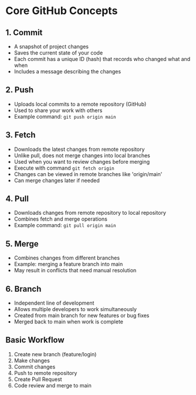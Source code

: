 # Core GitHub Concepts

## 1. Commit
- A snapshot of project changes
- Saves the current state of your code
- Each commit has a unique ID (hash) that records who changed what and when
- Includes a message describing the changes

## 2. Push
- Uploads local commits to a remote repository (GitHub)
- Used to share your work with others
- Example command: `git push origin main`

## 3. Fetch
- Downloads the latest changes from remote repository
- Unlike pull, does not merge changes into local branches
- Used when you want to review changes before merging
- Execute with command `git fetch origin`
- Changes can be viewed in remote branches like 'origin/main'
- Can merge changes later if needed 

## 4. Pull
- Downloads changes from remote repository to local repository
- Combines fetch and merge operations
- Example command: `git pull origin main`

## 5. Merge
- Combines changes from different branches
- Example: merging a feature branch into main
- May result in conflicts that need manual resolution

## 6. Branch
- Independent line of development
- Allows multiple developers to work simultaneously
- Created from main branch for new features or bug fixes
- Merged back to main when work is complete

## Basic Workflow
1. Create new branch (feature/login)
2. Make changes
3. Commit changes
4. Push to remote repository
5. Create Pull Request
6. Code review and merge to main 